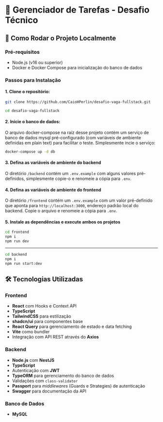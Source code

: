# 📄 Gerenciador de Tarefas - Desafio Técnico

## 🚀 Como Rodar o Projeto Localmente

### **Pré-requisitos**

- Node.js (v16 ou superior)
- Docker e Docker Compose para inicialização do banco de dados

### **Passos para Instalação**

#### 1. Clone o repositório:

```bash
git clone https://github.com/CaioHPerlin/desafio-vaga-fullstack.git
```

```bash
cd desafio-vaga-fullstack
```

#### 2. Inicie o banco de dados:

O arquivo docker-compose na raíz desse projeto contém um serviço de banco de dados mysql pré-configurado (com variáveis de ambiente definidas em plain text) para facilitar o teste. Simplesmente incie o serviço:

```bash
docker-compose up -d db
```

#### 3. Defina as variáveis de ambiente do backend

O diretório `/backend` contém um `.env.example` com alguns valores pré-definidos, simplesmente copie-o e renomeie a cópia para `.env`.

#### 4. Defina as variáveis de ambiente do frontend

O diretório `/frontend` contém um `.env.example` com um valor pré-definido que aponta para `http://localhost:3000`, endereço padrão local do backend. Copie o arquivo e renomeie a cópia para `.env`.

#### 5. Instale as dependências e execute ambos os projetos

```bash
cd frontend
npm i
npm run dev
```

---

```bash
cd backend
npm i
npm run start:dev
```

## 🛠️ Tecnologias Utilizadas

### **Frontend**

- **React** com Hooks e Context API
- **TypeScript**
- **TailwindCSS** para estilização
- **shadcn/ui** para componentes base
- **React Query** para gerenciamento de estado e data fetching
- **Vite** como bundler
- Integração com API REST através do **Axios**

### **Backend**

- **Node.js** com **NestJS**
- **TypeScript**
- Autenticação com **JWT**
- **TypeORM** para gerenciamento do banco de dados
- Validações com `class-validator`
- **Passport** para _middlewares_ (Guards e Strategies) de autenticação
- **Swagger** para documentação da API

### **Banco de Dados**

- **MySQL**
